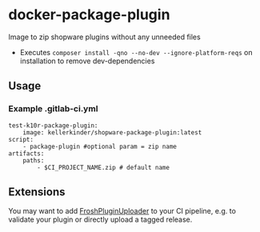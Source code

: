# docker-package-plugin

Image to zip shopware plugins without any unneeded files
- Executes `composer install -qno --no-dev --ignore-platform-reqs` on installation to remove dev-dependencies

## Usage

### Example .gitlab-ci.yml
```
test-k10r-package-plugin:
    image: kellerkinder/shopware-package-plugin:latest
script:
    - package-plugin #optional param = zip name
artifacts:
    paths:
        - $CI_PROJECT_NAME.zip # default name
```

## Extensions

You may want to add [FroshPluginUploader](https://github.com/FriendsOfShopware/FroshPluginUploader) to your CI pipeline, e.g. to validate your plugin or directly upload a tagged release.
